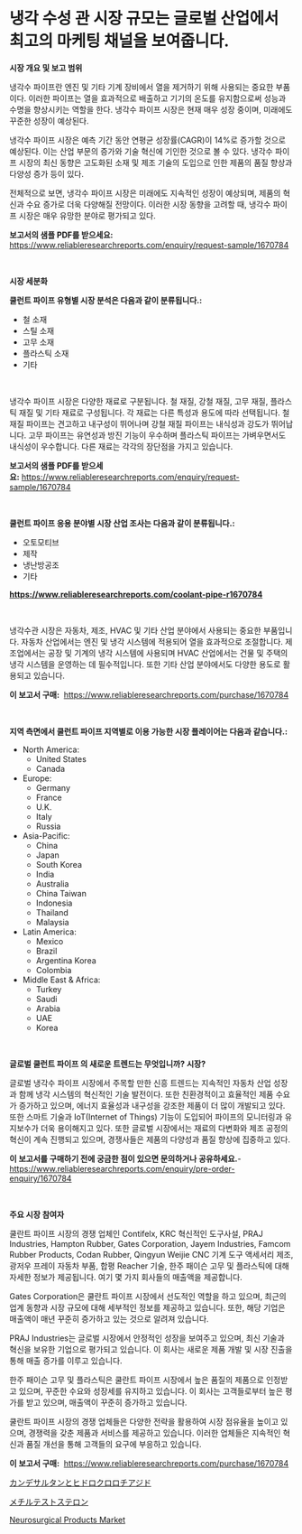 <p><h1>냉각 수성 관 시장 규모는 글로벌 산업에서 최고의 마케팅 채널을 보여줍니다.</h1></p><p><strong>시장 개요 및 보고 범위</strong></p>
<p><p>냉각수 파이프란 엔진 및 기타 기계 장비에서 열을 제거하기 위해 사용되는 중요한 부품이다. 이러한 파이프는 열을 효과적으로 배출하고 기기의 온도를 유지함으로써 성능과 수명을 향상시키는 역할을 한다. 냉각수 파이프 시장은 현재 매우 성장 중이며, 미래에도 꾸준한 성장이 예상된다. </p><p>냉각수 파이프 시장은 예측 기간 동안 연평균 성장률(CAGR)이 14%로 증가할 것으로 예상된다. 이는 산업 부문의 증가와 기술 혁신에 기인한 것으로 볼 수 있다. 냉각수 파이프 시장의 최신 동향은 고도화된 소재 및 제조 기술의 도입으로 인한 제품의 품질 향상과 다양성 증가 등이 있다. </p><p>전체적으로 보면, 냉각수 파이프 시장은 미래에도 지속적인 성장이 예상되며, 제품의 혁신과 수요 증가로 더욱 다양해질 전망이다. 이러한 시장 동향을 고려할 때, 냉각수 파이프 시장은 매우 유망한 분야로 평가되고 있다.</p></p>
<p><strong>보고서의 샘플 PDF를 받으세요:</strong> <a href="https://www.reliableresearchreports.com/enquiry/request-sample/1670784">https://www.reliableresearchreports.com/enquiry/request-sample/1670784</a></p>
<p>&nbsp;</p>
<p><strong>시장 세분화</strong></p>
<p><strong>쿨런트 파이프 유형별 시장 분석은 다음과 같이 분류됩니다.:</strong></p>
<p><ul><li>철 소재</li><li>스틸 소재</li><li>고무 소재</li><li>플라스틱 소재</li><li>기타</li></ul></p>
<p>&nbsp;</p>
<p><p>냉각수 파이프 시장은 다양한 재료로 구분됩니다. 철 재질, 강철 재질, 고무 재질, 플라스틱 재질 및 기타 재료로 구성됩니다. 각 재료는 다른 특성과 용도에 따라 선택됩니다. 철 재질 파이프는 견고하고 내구성이 뛰어나며 강철 재질 파이프는 내식성과 강도가 뛰어납니다. 고무 파이프는 유연성과 방진 기능이 우수하며 플라스틱 파이프는 가벼우면서도 내식성이 우수합니다. 다른 재료는 각각의 장단점을 가지고 있습니다.</p></p>
<p><strong>보고서의 샘플 PDF를 받으세요:</strong>&nbsp;<a href="https://www.reliableresearchreports.com/enquiry/request-sample/1670784">https://www.reliableresearchreports.com/enquiry/request-sample/1670784</a></p>
<p>&nbsp;</p>
<p><strong> 쿨런트 파이프 응용 분야별 시장 산업 조사는 다음과 같이 분류됩니다.:</strong></p>
<p><ul><li>오토모티브</li><li>제작</li><li>냉난방공조</li><li>기타</li></ul></p>
<p><strong><a href="https://www.reliableresearchreports.com/coolant-pipe-r1670784">https://www.reliableresearchreports.com/coolant-pipe-r1670784</a></strong></p>
<p>&nbsp;</p>
<p><p>냉각수관 시장은 자동차, 제조, HVAC 및 기타 산업 분야에서 사용되는 중요한 부품입니다. 자동차 산업에서는 엔진 및 냉각 시스템에 적용되어 열을 효과적으로 조절합니다. 제조업에서는 공장 및 기계의 냉각 시스템에 사용되며 HVAC 산업에서는 건물 및 주택의 냉각 시스템을 운영하는 데 필수적입니다. 또한 기타 산업 분야에서도 다양한 용도로 활용되고 있습니다.</p></p>
<p><strong>이 보고서 구매:</strong>&nbsp; <a href="https://www.reliableresearchreports.com/purchase/1670784">https://www.reliableresearchreports.com/purchase/1670784</a></p>
<p>&nbsp;</p>
<p><strong>지역 측면에서 쿨런트 파이프 지역별로 이용 가능한 시장 플레이어는 다음과 같습니다.:</strong></p>
<p><ul>
    <li>
        North America:
        <ul>
            <li>United States</li>
            <li>Canada</li>
        </ul>
    </li>
    <li>
        Europe:
        <ul>
            <li>Germany</li>
            <li>France</li>
            <li>U.K.</li>
            <li>Italy</li>
            <li>Russia</li>
        </ul>
    </li>
    <li>
        Asia-Pacific:
        <ul>
            <li>China</li>
            <li>Japan</li>
            <li>South Korea</li>
            <li>India</li>
            <li>Australia</li>
            <li>China Taiwan</li>
            <li>Indonesia</li>
            <li>Thailand</li>
            <li>Malaysia</li>
        </ul>
    </li>
    <li>
        Latin America:
        <ul>
            <li>Mexico</li>
            <li>Brazil</li>
            <li>Argentina Korea</li>
            <li>Colombia</li>
        </ul>
    </li>
    <li>
        Middle East & Africa:
        <ul>
            <li>Turkey</li>
            <li>Saudi</li>
            <li>Arabia</li>
            <li>UAE</li>
            <li>Korea</li>
        </ul>
    </li>
    </ul></p>
<p>&nbsp;</p>
<p><strong>글로벌 쿨런트 파이프 의 새로운 트렌드는 무엇입니까? 시장?</strong></p>
<p><p>글로벌 냉각수 파이프 시장에서 주목할 만한 신흥 트렌드는 지속적인 자동차 산업 성장과 함께 냉각 시스템의 혁신적인 기술 발전이다. 또한 친환경적이고 효율적인 제품 수요가 증가하고 있으며, 에너지 효율성과 내구성을 강조한 제품이 더 많이 개발되고 있다. 또한 스마트 기술과 IoT(Internet of Things) 기능이 도입되어 파이프의 모니터링과 유지보수가 더욱 용이해지고 있다. 또한 글로벌 시장에서는 재료의 다변화와 제조 공정의 혁신이 계속 진행되고 있으며, 경쟁사들은 제품의 다양성과 품질 향상에 집중하고 있다.</p></p>
<p><strong>이 보고서를 구매하기 전에 궁금한 점이 있으면 문의하거나 공유하세요.</strong>- <a href="https://www.reliableresearchreports.com/enquiry/pre-order-enquiry/1670784">https://www.reliableresearchreports.com/enquiry/pre-order-enquiry/1670784</a></p>
<p>&nbsp;</p>
<p><strong>주요 시장 참여자</strong></p>
<p><p>쿨란트 파이프 시장의 경쟁 업체인 Contifelx, KRC 혁신적인 도구사설, PRAJ Industries, Hampton Rubber, Gates Corporation, Jayem Industries, Famcom Rubber Products, Codan Rubber, Qingyun Weijie CNC 기계 도구 액세서리 제조, 광저우 프레이 자동차 부품, 합평 Reacher 기술, 한주 패이슨 고무 및 플라스틱에 대해 자세한 정보가 제공됩니다. 여기 몇 가지 회사들의 매출액을 제공합니다.</p><p>Gates Corporation은 쿨란트 파이프 시장에서 선도적인 역할을 하고 있으며, 최근의 업계 동향과 시장 규모에 대해 세부적인 정보를 제공하고 있습니다. 또한, 해당 기업은 매출액이 매년 꾸준히 증가하고 있는 것으로 알려져 있습니다.</p><p>PRAJ Industries는 글로벌 시장에서 안정적인 성장을 보여주고 있으며, 최신 기술과 혁신을 보유한 기업으로 평가되고 있습니다. 이 회사는 새로운 제품 개발 및 시장 진출을 통해 매출 증가를 이루고 있습니다.</p><p>한주 패이슨 고무 및 플라스틱은 쿨란트 파이프 시장에서 높은 품질의 제품으로 인정받고 있으며, 꾸준한 수요와 성장세를 유지하고 있습니다. 이 회사는 고객들로부터 높은 평가를 받고 있으며, 매출액이 꾸준히 증가하고 있습니다.</p><p>쿨란트 파이프 시장의 경쟁 업체들은 다양한 전략을 활용하여 시장 점유율을 높이고 있으며, 경쟁력을 갖춘 제품과 서비스를 제공하고 있습니다. 이러한 업체들은 지속적인 혁신과 품질 개선을 통해 고객들의 요구에 부응하고 있습니다.</p></p>
<p><strong>이 보고서 구매:</strong>&nbsp;&nbsp;<a href="https://www.reliableresearchreports.com/purchase/1670784">https://www.reliableresearchreports.com/purchase/1670784</a></p>
<p><p><a href="https://github.com/KaydenJohns1964/Market-Research-Report-List-1/blob/main/203250322995.md">カンデサルタンとヒドロクロロチアジド</a></p><p><a href="https://github.com/marbadji/Market-Research-Report-List-1/blob/main/702583422994.md">メチルテストステロン</a></p><p><a href="https://github.com/mancsybtousav/Market-Research-Report-List-2/blob/main/neurosurgical-products-market.md">Neurosurgical Products Market</a></p></p>